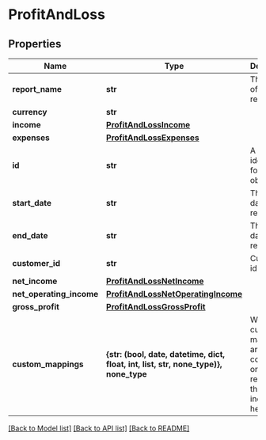 # ProfitAndLoss


## Properties
Name | Type | Description | Notes
------------ | ------------- | ------------- | -------------
**report_name** | **str** | The name of the report | 
**currency** | **str** |  | 
**income** | [**ProfitAndLossIncome**](ProfitAndLossIncome.md) |  | 
**expenses** | [**ProfitAndLossExpenses**](ProfitAndLossExpenses.md) |  | 
**id** | **str** | A unique identifier for an object. | [optional] [readonly] 
**start_date** | **str** | The start date of the report | [optional] 
**end_date** | **str** | The start date of the report | [optional] 
**customer_id** | **str** | Customer id | [optional] 
**net_income** | [**ProfitAndLossNetIncome**](ProfitAndLossNetIncome.md) |  | [optional] 
**net_operating_income** | [**ProfitAndLossNetOperatingIncome**](ProfitAndLossNetOperatingIncome.md) |  | [optional] 
**gross_profit** | [**ProfitAndLossGrossProfit**](ProfitAndLossGrossProfit.md) |  | [optional] 
**custom_mappings** | **{str: (bool, date, datetime, dict, float, int, list, str, none_type)}, none_type** | When custom mappings are configured on the resource, the result is included here. | [optional] [readonly] 

[[Back to Model list]](../../README.md#documentation-for-models) [[Back to API list]](../../README.md#documentation-for-api-endpoints) [[Back to README]](../../README.md)


